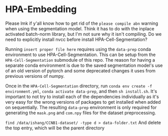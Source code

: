 # HPA-Embedding

Please lmk if y'all know how to get rid of the `please compile abn` warning when using the segmentation model. Think it has to do with the inplace activated batch-norm library, but I'm not sure why it isn't compiling. Do we need to explicitly install nvcc before install HPA-Cell-Segmentation?

Running ``insert proper file here`` requires using the `data-prep` conda environment to use HPA-Cell-Segmentation. This can be setup from the `HPA-Cell-Segmentation` submodule of this repo. The reason for having a separate conda environment is due to the saved segmentation model's use of an old version of pytorch and some deprecated changes it uses from previous versions of numpy.

Once in the `HPA-Cell-Segmentation` directory, run `conda env create -f environment.yml`, `conda activate data-prep`, and then `sh install.sh`. It's important to not try to install each of the dependencies individually as it's very easy for the wrong versions of packages to get installed when added on sequentially. The resulting `data-prep` environment is only required for generating the `mask.png` and `com.npy` files for the dataset preprocessing.

``find /data/ishang/CCNB1-dataset/ -type d > data-folder.txt``
And delete the top entry, which will be the parent directory
